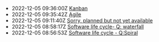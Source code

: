 * 2022-12-05 09:36:00Z [Kanban](../4)
* 2022-12-05 09:35:42Z [Agile](../3)
* 2022-12-05 09:11:40Z [Sorry, planned but not yet available](../0)
* 2022-12-05 08:58:17Z [Software life cycle- Q: waterfall](../2)
* 2022-12-05 08:56:53Z [Software life cycle - Q:Spiral](../1)
